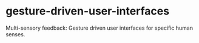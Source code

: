 gesture-driven-user-interfaces
==============================

Multi-sensory feedback: Gesture driven user interfaces for specific human senses.
